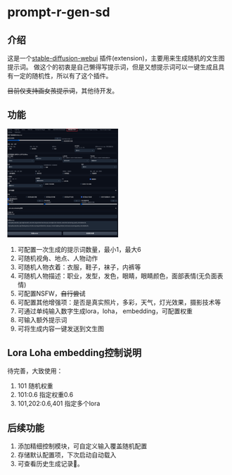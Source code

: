 # prompt-r-gen-sd

## 介绍
这是一个[stable-diffusion-webui](https://github.com/AUTOMATIC1111/stable-diffusion-webui) 插件(extension)，主要用来生成随机的文生图提示词。
做这个的初衷是自己懒得写提示词，但是又想提示词可以一键生成且具有一定的随机性，所以有了这个插件。

~~目前仅支持画女孩提示词~~，其他待开发。

## 功能

<img src="https://github.com/HeathWang/prompt-r-gen-sd/blob/master/snap_Shot.png" alt="ui" width="50%">

1. 可配置一次生成的提示词数量，最小1，最大6
2. 可随机视角、地点、人物动作
3. 可随机人物衣着：衣服，鞋子，袜子，内裤等
4. 可随机人物描述：职业，发型，发色，眼睛，眼睛颜色，面部表情(无负面表情)
5. 可配置NSFW，~~自行尝试~~
6. 可配置其他增强项：是否是真实照片，多彩，天气，灯光效果，摄影技术等
7. 可通过单纯输入数字生成lora，loha， embedding，可配置权重
8. 可输入额外提示词
9. 可将生成内容一键发送到文生图

## Lora Loha embedding控制说明
待完善，大致使用：
1. 101   随机权重
2. 101:0.6 指定权重0.6
3. 101,202:0.6,401   指定多个lora

## 后续功能

1. 添加精细控制模块，可自定义输入覆盖随机配置
2. 存储默认配置项，下次启动自动载入
3. 可查看历史生成记录📝。


